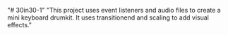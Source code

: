"# 30in30-1" 
"This project uses event listeners and audio files to create a mini keyboard drumkit. It uses transitionend and scaling to add visual effects." 
